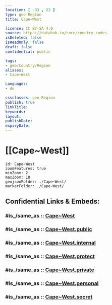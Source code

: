 ```yaml
---
location: [ -33 , 22 ] 
type: geo-Region
title: Cape~West

license: CC BY-SA 4.0
source: https://datahub.io/core/country-codes
isDeleted: false
isReadOnly: false
draft: false
confidential: public

tags:
- geo/Country/Region
aliases:
- Cape~West

Languages:
- de

cssclasses: geo-Region
publish: true
linkTitle: 
keywords: 
layout: 
publishDate: 
expiryDate: 
---
```


# [[Cape~West]] 

```leaflet
id: Cape~West
zoomFeatures: true 
minZoom: 2 
maxZoom: 18
geojsonFolder: ./Cape~West/
markerFolder: ./Cape~West/
```


## Confidential Links & Embeds: 

### #is_/same_as :: [Cape~West](/_Standards/Earth/Continent/Africa/Africa~South/South_Africa/provinces~South_Africa/Cape~West.md) 

### #is_/same_as :: [Cape~West.public](/_public/Earth/Continent/Africa/Africa~South/South_Africa/provinces~South_Africa/Cape~West.public.md) 

### #is_/same_as :: [Cape~West.internal](/_internal/Earth/Continent/Africa/Africa~South/South_Africa/provinces~South_Africa/Cape~West.internal.md) 

### #is_/same_as :: [Cape~West.protect](/_protect/Earth/Continent/Africa/Africa~South/South_Africa/provinces~South_Africa/Cape~West.protect.md) 

### #is_/same_as :: [Cape~West.private](/_private/Earth/Continent/Africa/Africa~South/South_Africa/provinces~South_Africa/Cape~West.private.md) 

### #is_/same_as :: [Cape~West.personal](/_personal/Earth/Continent/Africa/Africa~South/South_Africa/provinces~South_Africa/Cape~West.personal.md) 

### #is_/same_as :: [Cape~West.secret](/_secret/Earth/Continent/Africa/Africa~South/South_Africa/provinces~South_Africa/Cape~West.secret.md)

